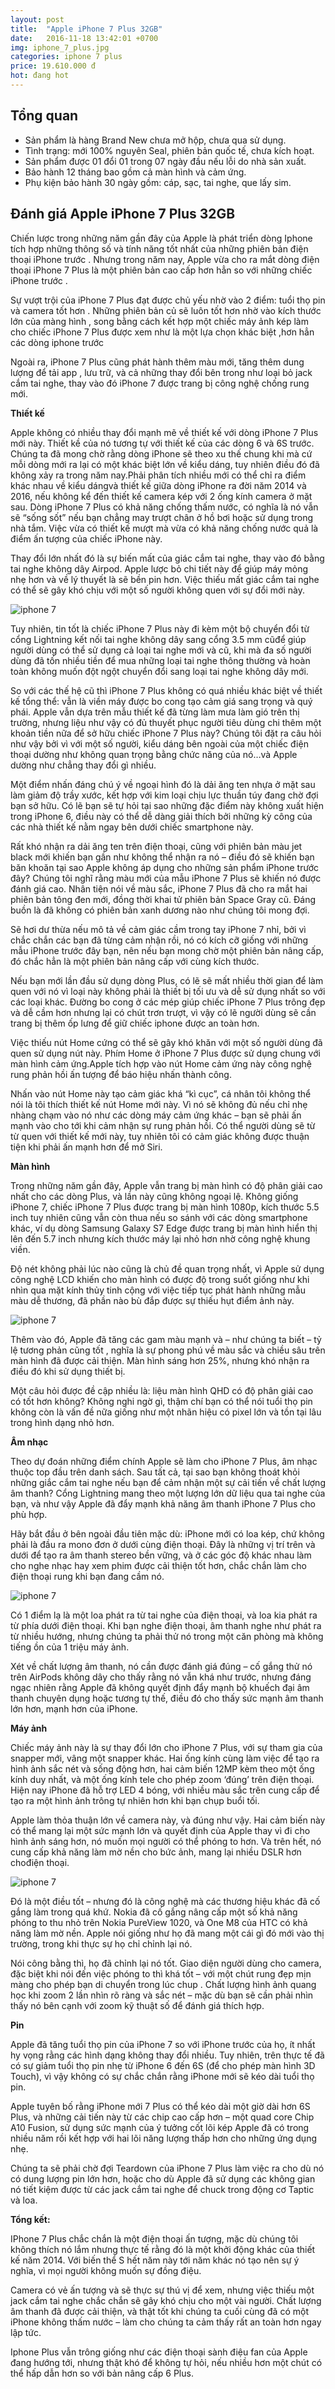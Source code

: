 ```yaml
---
layout: post
title:  "Apple iPhone 7 Plus 32GB"
date:   2016-11-18 13:42:01 +0700
img: iphone_7_plus.jpg
categories: iphone 7 plus
price: 19.610.000 đ
hot: đang hot
---
```


## Tổng quan
- Sản phẩm là hàng Brand New chưa mở hộp, chưa qua sử dụng.
- Tình trạng: mới 100% nguyên Seal, phiên bản quốc tế, chưa kích hoạt.
- Sản phẩm được 01 đổi 01 trong 07 ngày đầu nếu lỗi do nhà sản xuất.
- Bảo hành 12 tháng bao gồm cả màn hình và cảm ứng.
- Phụ kiện bảo hành 30 ngày gồm: cáp, sạc, tai nghe, que lấy sim.

## Đánh giá Apple iPhone 7 Plus 32GB

Chiến lược trong những năm gần đây của Apple là phát triển dòng Iphone tích hợp những thông số và tính năng tốt nhất của những phiên bản điện thoại iPhone trước . Nhưng trong năm nay, Apple vừa cho ra mắt dòng điện thoại iPhone 7 Plus là một phiên bản cao cấp hơn hẳn so với những chiếc iPhone trước .

Sự vượt trội của iPhone 7 Plus đạt được chủ yếu nhờ vào 2 điểm: tuổi thọ pin và camera tốt hơn . Những phiên bản củ sẽ luôn tốt hơn nhờ vào kích thước lớn của màng hình , song bằng cách kết hợp một chiếc máy ảnh kép làm cho chiếc iPhone 7 Plus được xem như là một lựa chọn khác biệt ,hơn hẳn các dòng iphone trước

Ngoài ra, iPhone 7 Plus cũng phát hành thêm màu mới, tăng thêm dung lượng để tải app , lưu trữ, và cả những thay đổi bên trong như loại bỏ jack cắm tai nghe, thay vào đó iPhone 7 được trang bị công nghệ chống rung mới.

**Thiết kế**

Apple không có nhiều thay đổi mạnh mẽ về thiết kế với dòng iPhone 7 Plus mới này. Thiết kề của nó tương tự với thiết kế của các dòng 6 và 6S trước. Chúng ta đã mong chờ rằng dòng iPhone sẽ theo xu thế chung khi mà cứ mỗi dòng mới ra lại có một khác biệt lớn về kiểu dáng, tuy nhiên điều đó đã không xảy ra trong năm nay.Phải phân tích nhiều mới có thể chỉ ra điểm khác nhau về kiểu dángvà thiết kế giữa dòng iPhone ra đời năm 2014 và 2016, nếu không kể đến thiết kế camera kép với 2 ống kính camera ở mặt sau. Dòng iPhone 7 Plus có khả năng chống thấm nước, có nghĩa là nó vẫn sẽ “sống sốt” nếu bạn chẳng may trượt chân ở hồ bơi hoặc sử dụng trong nhà tắm. Việc vừa có thiết kế mượt mà vừa có khả năng chống nước quả là điểm ấn tượng của chiếc iPhone này.

Thay đổi lớn nhất đó là sự biến mất của giác cắm tai nghe, thay vào đó bằng tai nghe không dây Airpod. Apple lược bỏ chi tiết này để giúp máy mỏng nhẹ hơn và về lý thuyết là sẽ bền pin hơn. Việc thiếu mất giác cắm tai nghe có thể sẽ gây khó chịu với một số người không quen với sự đổi mới này.

![iphone 7]({{site.baseurl}}/images/7-plus-1.jpg)

Tuy nhiên, tin tốt là chiếc iPhone 7 Plus này đi kèm một bộ chuyển đổi từ cổng Lightning kết nối tai nghe không dây sang cổng 3.5 mm cũđể giúp người dùng có thể sử dụng cả loại tai nghe mới và cũ, khi mà đa số người dùng đã tốn nhiều tiền để mua những loại tai nghe thông thường và hoàn toàn không muốn đột ngột chuyển đổi sang loại tai nghe không dây mới.

So với các thế hệ cũ thì iPhone 7 Plus không có quá nhiều khác biệt về thiết kế tổng thể: vẫn là viền máy được bo cong tạo cảm giá sang trọng và quý phái. Apple vẫn dựa trên mẫu thiết kế đã từng làm mưa làm gió trên thị trường, nhưng liệu như vậy có đủ thuyết phục người tiêu dùng chi thêm một khoản tiền nữa để sở hữu chiếc iPhone 7 Plus này? Chúng tôi đặt ra câu hỏi như vậy bởi vì với một số người, kiểu dáng bên ngoài của một chiếc điện thoại dường như không quan trọng bằng chức năng của nó…và Apple dường như chẳng thay đổi gì nhiều.

Một điểm nhấn đáng chú ý về ngoại hình đó là dải ăng ten nhựa ở mặt sau làm giảm độ trầy xước, kết hợp với kim loại chịu lực thuần túy đang chờ đợi bạn sở hữu. Có lẽ bạn sẽ tự hỏi tại sao những đặc điểm này không xuất hiện trong iPhone 6, điều này có thể dễ dàng giải thích bởi những kỳ công của các nhà thiết kế nằm ngay bên dưới chiếc smartphone này.

Rất khó nhận ra dải ăng ten trên điện thoại, cũng với phiên bản màu jet black mới khiến bạn gần như không thể nhận ra nó – điều đó sẽ khiến bạn băn khoăn tại sao Apple không áp dụng cho những sản phẩm iPhone trước đây? Chúng tôi nghĩ rằng màu mới của mẫu iPhone 7 Plus sẽ khiến nó được đánh giá cao. Nhân tiện nói về màu sắc, iPhone 7 Plus đã cho ra mắt hai phiên bản tông đen mới, đồng thời khai tử phiên bản Space Gray cũ. Đáng buồn là đã không có phiên bản xanh dương nào như chúng tôi mong đợi.

Sẽ hơi dư thừa nếu mô tả về cảm giác cầm trong tay iPhone 7 nhỉ, bởi vì chắc chắn các bạn đã từng cảm nhận rồi, nó có kích cỡ giống với những mẫu iPhone trước đây bạn, nên nếu bạn mong chờ một phiên bản nâng cấp, đó chắc hẳn là một phiên bản nâng cấp với cùng kích thước.

Nếu bạn mới lần đầu sử dụng dòng Plus, có lẽ sẽ mất nhiều thời gian để làm quen với nó vì loại này không phải là thiết bị tối ưu và dễ sử dụng nhất so với các loại khác. Đường bo cong ở các mép giúp chiếc iPhone 7 Plus trông đẹp và dễ cầm hơn nhưng lại có chút trơn trượt, vì vậy có lẽ người dùng sẽ cần trang bị thêm ốp lưng để giữ chiếc iphone được an toàn hơn.

Việc thiếu nút Home cứng có thể sẽ gây khó khăn với một số người dùng đã quen sử dụng nút này. Phím Home ở iPhone 7 Plus được sử dụng chung với màn hình cảm ứng.Apple tích hợp vào nút Home cảm ứng này công nghệ rung phản hồi ấn tượng để báo hiệu nhấn thành công.

Nhấn vào nút Home này tạo cảm giác khá “kì cục”, cá nhân tôi không thể nói là tôi thích thiết kế nút Home mới này. Vì nó sẽ không đủ nếu chỉ nhẹ nhàng chạm vào nó như các dòng máy cảm ứng khác – bạn sẽ phải ấn mạnh vào cho tới khi cảm nhận sự rung phản hồi. Có thể người dùng sẽ từ từ quen với thiết kế mới này, tuy nhiên tôi có cảm giác không được thuận tiện khi phải ấn mạnh hơn để mở Siri.


**Màn hình**

Trong những năm gần đây, Apple vẫn trang bị màn hình có độ phân giải cao nhất cho các dòng Plus, và lần này cũng không ngoại lệ. Không giống iPhone 7, chiếc iPhone 7 Plus được trang bị màn hình 1080p, kích thước 5.5 inch tuy nhiên cũng vẫn còn thua nếu so sánh với các dòng smartphone khác, ví dụ dòng Samsung Galaxy S7 Edge được trang bị màn hình hiển thị lên đến 5.7 inch nhưng kích thước máy lại nhỏ hơn nhờ công nghệ khung viền.

Độ nét không phải lúc nào cũng là chủ đề quan trọng nhất, vì Apple sử dụng công nghệ LCD khiến cho màn hình có được độ trong suốt giống như khi nhìn qua mặt kính thủy tinh cộng với việc tiếp tục phát hành những mẫu màu dễ thương, đã phần nào bù đắp được sự thiếu hụt điểm ảnh này.

![iphone 7]({{site.baseurl}}/images/7-plus-2.jpg)

Thêm vào đó, Apple đã tăng các gam màu mạnh và – như chúng ta biết – tỷ lệ tương phản cũng tốt , nghĩa là sự phong phú về màu sắc và chiều sâu trên màn hình đã được cải thiện. Màn hình sáng hơn 25%, nhưng khó nhận ra điều đó khi sử dụng thiết bị.

Một câu hỏi được đề cập nhiều là: liệu màn hình QHD có độ phân giải cao có tốt hơn không? Không nghi ngờ gì, thậm chí bạn có thể nói tuổi thọ pin không còn là vấn đề nữa giống như một nhãn hiệu có pixel lớn và tồn tại lâu trong hình dạng nhỏ hơn.

**Âm nhạc**

Theo dự đoán những điểm chính Apple sẽ làm cho iPhone 7 Plus, âm nhạc thuộc top đầu trên danh sách. Sau tất cả, tại sao bạn không thoát khỏi những giắc cắm tai nghe nếu bạn để cảm nhận một sự cải tiến về chất lượng âm thanh? Cổng Lightning mang theo một lượng lớn dữ liệu qua tai nghe của bạn, và như vậy Apple đã đẩy mạnh khả năng âm thanh iPhone 7 Plus cho phù hợp.

Hãy bắt đầu ở bên ngoài đầu tiên mặc dù: iPhone mới có loa kép, chứ không phải là đầu ra mono đơn ở dưới cùng điện thoại. Đây là những vị trí trên và dưới để tạo ra âm thanh stereo bền vững, và ở các góc độ khác nhau làm cho nghe nhạc hay xem phim được cải thiện tốt hơn, chắc chắn làm cho điện thoại rung khi bạn đang cầm nó.

![iphone 7]({{site.baseurl}}/images/7-plus-3.jpg)

Có 1 điểm lạ là một loa phát ra từ tai nghe của điện thoại, và loa kia phát ra từ phía dưới điện thoại. Khi bạn nghe điện thoại, âm thanh nghe như phát ra từ nhiều hướng, nhưng chúng ta phải thử nó trong một căn phòng mà không tiếng ồn của 1 triệu máy ảnh.

Xét về chất lượng âm thanh, nó cần được đánh giá đúng – cố gắng thử nó trên AirPods không dây cho 
thấy rằng nó vẫn khá như trước, nhưng đáng ngạc nhiên rằng Apple đã không quyết định đẩy mạnh bộ khuếch đại âm thanh chuyên dụng hoặc tương tự thế, điều đó cho thấy sức mạnh âm thanh lớn hơn, mạnh hơn của iPhone.


**Máy ảnh**

Chiếc máy ảnh này là sự thay đổi lớn cho iPhone 7 Plus, với sự tham gia của snapper mới, vâng một 
snapper khác. Hai ống kính cùng làm việc để tạo ra hình ảnh sắc nét và sống động hơn, hai cảm biến 12MP kèm theo một ống kính duy nhất, và một ống kính tele cho phép zoom ‘đúng’ trên điện thoại. Hiện nay iPhone đã hỗ trợ LED 4 bóng, với nhiều màu sắc trên cung cấp để tạo ra một hình ảnh trông tự nhiên hơn khi bạn chụp buổi tối.

Apple làm thỏa thuận lớn về camera này, và đúng như vậy. Hai cảm biến này có thể mang lại một sức mạnh lớn và quyết định của Apple thay vì đi cho hình ảnh sáng hơn, nó muốn mọi người có thể phóng to hơn. Và trên hết, nó cung cấp khả năng làm mờ nền cho bức ảnh, mang lại nhiều DSLR hơn chođiện thoại.

![iphone 7]({{site.baseurl}}/images/7-plus-4.jpg)

Đó là một điều tốt – nhưng đó là công nghệ mà các thương hiệu khác đã cố gắng làm trong quá khứ. Nokia đã cố gắng nâng cấp một số khả năng phóng to thu nhỏ trên Nokia PureView 1020, và One M8 của HTC có khả năng làm mờ nền. Apple nói giống như họ đã mang một cái gì đó mới vào thị trường, trong khi thực sự họ chỉ chỉnh lại nó.

Nói công bằng thì, họ đã chỉnh lại nó tốt. Giao diện người dùng cho camera, đặc biệt khi nói đến việc phóng to thì khá tốt – với một chút rung đẹp mịn màng cho phép bạn di chuyển trong lúc chup . Chất lượng hình ảnh quang học khi zoom 2 lần nhìn rõ ràng và sắc nét – mặc dù bạn sẽ cần phải nhìn thấy nó bên cạnh với zoom kỹ thuật số để đánh giá thích hợp.

**Pin**

Apple đã tăng tuổi thọ pin của iPhone 7 so với iPhone trước của họ, ít nhất hy vọng rằng các hình dạng không thay đổi nhiều. Tuy nhiên, trên thực tế đã có sự giảm tuổi thọ pin nhẹ từ iPhone 6 đến 6S (để cho phép màn hình 3D Touch), vì vậy không có sự chắc chắn rằng iPhone mới sẽ kéo dài tuổi thọ pin.

Apple tuyên bố rằng iPhone mới 7 Plus có thể kéo dài một giờ dài hơn 6S Plus, và những cải tiến này từ các chip cao cấp hơn – một quad core Chip A10 Fusion, sử dụng sức mạnh của ý tưởng cốt lõi kép Apple đã có trong nhiều năm rồi kết hợp với hai lõi năng lượng thấp hơn cho những ứng dụng nhẹ.

Chúng ta sẽ phải chờ đợi Teardown của iPhone 7 Plus làm việc ra cho dù nó có dung lượng pin lớn hơn, hoặc cho dù Apple đã sử dụng các không gian nó tiết kiệm được từ các jack cắm tai nghe để chuck trong động cơ Taptic và loa.

**Tổng kết:**

IPhone 7 Plus chắc chắn là một điện thoại ấn tượng, mặc dù chúng tôi không thích nó lắm nhưng thực tế rằng đó là một khởi động khác của thiết kế năm 2014. Với biến thể S hết năm này tới năm khác nó tạo nên sự ý nghĩa, vì mọi người không muốn sự đồng điệu.

Camera có vẻ ấn tượng và sẽ thực sự thú vị để xem, nhưng việc thiếu một jack cắm tai nghe chắc chắn sẽ gây khó chịu cho một vài người. Chất lượng âm thanh đã được cải thiện, và thật tốt khi chúng ta cuối cùng đã có một iPhone không thấm nước – làm cho chúng ta cảm thấy rất an toàn hơn ngay lập tức.

Iphone Plus vẫn trông giống như các điện thoại sành điệu fan của Apple đang hướng tới, nhưng thật 
khó để không tự hỏi, nếu nhiều hơn một chút có thể hấp dẫn hơn so với bản nâng cấp 6 Plus.